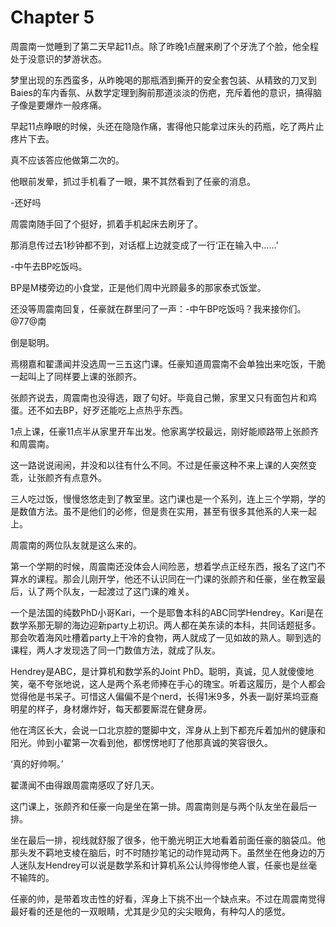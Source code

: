 # Chapter 5

周震南一觉睡到了第二天早起11点。除了昨晚1点醒来刷了个牙洗了个脸，他全程处于没意识的梦游状态。

梦里出现的东西蛮多，从昨晚喝的那瓶酒到撕开的安全套包装、从精致的刀叉到Baies的车内香氛、从数学定理到胸前那道淡淡的伤疤，充斥着他的意识，搞得脑子像是要爆炸一般疼痛。

早起11点睁眼的时候，头还在隐隐作痛，害得他只能拿过床头的药瓶，吃了两片止疼片下去。

真不应该答应他做第二次的。

他眼前发晕，抓过手机看了一眼，果不其然看到了任豪的消息。

-还好吗

周震南随手回了个挺好，抓着手机起床去刷牙了。

那消息传过去1秒钟都不到，对话框上边就变成了一行‘正在输入中……’

-中午去BP吃饭吗。

BP是M楼旁边的小食堂，正是他们周中光顾最多的那家泰式饭堂。

还没等周震南回复，任豪就在群里问了一声：-中午BP吃饭吗？我来接你们。@77@南

倒是聪明。

焉栩嘉和翟潇闻并没选周一三五这门课。任豪知道周震南不会单独出来吃饭，干脆一起叫上了同样要上课的张颜齐。

张颜齐说去，周震南也没得选，跟了句好。毕竟自己懒，家里又只有面包片和鸡蛋。还不如去BP，好歹还能吃上点热乎东西。

1点上课，任豪11点半从家里开车出发。他家离学校最远，刚好能顺路带上张颜齐和周震南。

这一路说说闹闹，并没和以往有什么不同。不过是任豪这种不来上课的人突然变乖，让张颜齐有点意外。

三人吃过饭，慢慢悠悠走到了教室里。这门课也是一个系列，连上三个学期，学的是数值方法。虽不是他们的必修，但是贵在实用，甚至有很多其他系的人来一起上。

周震南的两位队友就是这么来的。

第一个学期的时候，周震南还没体会人间险恶，想着学点正经东西，报名了这门不算水的课程。那会儿刚开学，他还不认识同在一门课的张颜齐和任豪，坐在教室最后，认了两个队友，一起渡过了这门课的难关。

一个是法国的纯数PhD小哥Kari，一个是耶鲁本科的ABC同学Hendrey。Kari是在数学系那无聊的海边迎新party上初识。两人都在美东读的本科，共同话题挺多。那会吹着海风吐槽着party上干冷的食物，两人就成了一见如故的熟人。聊到选的课程，两人才发现选了同一门数值方法，就成了队友。

Hendrey是ABC，是计算机和数学系的Joint PhD。聪明，真诚，见人就傻傻地笑，毫不夸张地说，这人是两个系老师捧在手心的瑰宝。听着这履历，是个人都会觉得他是书呆子。可惜这人偏偏不是个nerd，长得1米9多，外表一副好莱坞亚裔明星的样子，身材爆炸好，每天都要厮混在健身房。

他在湾区长大，会说一口北京腔的蹩脚中文，浑身从上到下都充斥着加州的健康和阳光。帅到小翟第一次看到他，都愣愣地盯了他那真诚的笑容很久。

‘真的好帅啊。’

翟潇闻不由得跟周震南感叹了好几天。

这门课上，张颜齐和任豪一向是坐在第一排。周震南则是与两个队友坐在最后一排。

坐在最后一排，视线就舒服了很多，他干脆光明正大地看着前面任豪的脑袋瓜。他那头发不羁地支棱在脑后，时不时随抄笔记的动作晃动两下。虽然坐在他身边的万人迷队友Hendrey可以说是数学系和计算机系公认帅得惨绝人寰，任豪也是丝毫不输阵的。

任豪的帅，是带着攻击性的好看，浑身上下挑不出一个缺点来。不过在周震南觉得最好看的还是他的一双眼睛，尤其是少见的尖尖眼角，有种勾人的感觉。












